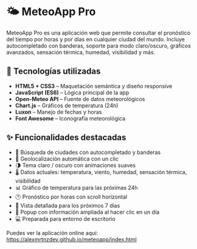 # 🌤️ MeteoApp Pro

MeteoApp Pro es una aplicación web  que permite consultar el pronóstico del tiempo por horas y por días en cualquier ciudad del mundo. Incluye autocompletado con banderas, soporte para modo claro/oscuro, gráficos avanzados, sensación térmica, humedad, visibilidad y más.

## 🧠 Tecnologías utilizadas

- **HTML5 + CSS3** – Maquetación semántica y diseño responsive
- **JavaScript (ES6)** – Lógica principal de la app
- **Open-Meteo API** – Fuente de datos meteorológicos
- **Chart.js** – Gráficos de temperatura (24h)
- **Luxon** – Manejo de fechas y horas
- **Font Awesome** – Iconografía meteorológica

## ✨ Funcionalidades destacadas

- 🔎 Búsqueda de ciudades con autocompletado y banderas
- 📍 Geolocalización automática con un clic
- 🌗 Tema claro / oscuro con animaciones suaves
- 🌡️ Datos actuales: temperatura, viento, humedad, sensación térmica, visibilidad
- 📊 Gráfico de temperatura para las próximas 24h
- 🕐 Pronóstico por horas con scroll horizontal
- 📅 Vista detallada para los próximos 7 días
- 📌 Popup con información ampliada al hacer clic en un día
- 💻 Preparada para entorno de escritorio

Puedes ver la aplicación online aquí:
https://alexmrtnzdev.github.io/meteoapp/index.html
